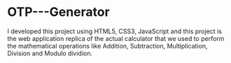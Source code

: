 # OTP---Generator
I developed this project using HTML5, CSS3, JavaScript and this project is the web application replica of the actual calculator that we used to perform the mathematical 
operations like Addition, Subtraction, Multiplication, Division and Modulo dividion.
